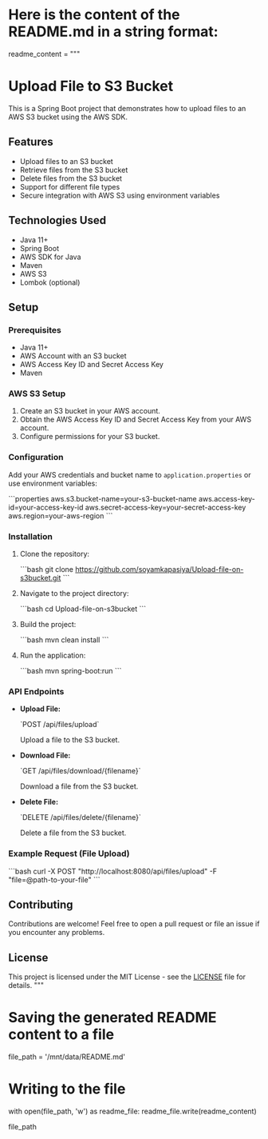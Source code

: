 # Here is the content of the README.md in a string format:

readme_content = """
# Upload File to S3 Bucket

This is a Spring Boot project that demonstrates how to upload files to an AWS S3 bucket using the AWS SDK.

## Features

- Upload files to an S3 bucket
- Retrieve files from the S3 bucket
- Delete files from the S3 bucket
- Support for different file types
- Secure integration with AWS S3 using environment variables

## Technologies Used

- Java 11+
- Spring Boot
- AWS SDK for Java
- Maven
- AWS S3
- Lombok (optional)

## Setup

### Prerequisites

- Java 11+
- AWS Account with an S3 bucket
- AWS Access Key ID and Secret Access Key
- Maven

### AWS S3 Setup

1. Create an S3 bucket in your AWS account.
2. Obtain the AWS Access Key ID and Secret Access Key from your AWS account.
3. Configure permissions for your S3 bucket.

### Configuration

Add your AWS credentials and bucket name to `application.properties` or use environment variables:

\`\`\`properties
aws.s3.bucket-name=your-s3-bucket-name
aws.access-key-id=your-access-key-id
aws.secret-access-key=your-secret-access-key
aws.region=your-aws-region
\`\`\`

### Installation

1. Clone the repository:

   \`\`\`bash
   git clone https://github.com/soyamkapasiya/Upload-file-on-s3bucket.git
   \`\`\`

2. Navigate to the project directory:

   \`\`\`bash
   cd Upload-file-on-s3bucket
   \`\`\`

3. Build the project:

   \`\`\`bash
   mvn clean install
   \`\`\`

4. Run the application:

   \`\`\`bash
   mvn spring-boot:run
   \`\`\`

### API Endpoints

- **Upload File:**

  \`POST /api/files/upload\`

  Upload a file to the S3 bucket.

- **Download File:**

  \`GET /api/files/download/{filename}\`

  Download a file from the S3 bucket.

- **Delete File:**

  \`DELETE /api/files/delete/{filename}\`

  Delete a file from the S3 bucket.

### Example Request (File Upload)

\`\`\`bash
curl -X POST "http://localhost:8080/api/files/upload" -F "file=@path-to-your-file"
\`\`\`

## Contributing

Contributions are welcome! Feel free to open a pull request or file an issue if you encounter any problems.

## License

This project is licensed under the MIT License - see the [LICENSE](LICENSE) file for details.
"""

# Saving the generated README content to a file
file_path = '/mnt/data/README.md'

# Writing to the file
with open(file_path, 'w') as readme_file:
    readme_file.write(readme_content)

file_path
